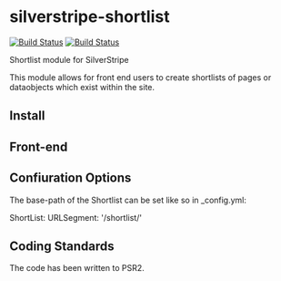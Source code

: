 # silverstripe-shortlist

[![Build Status](https://scrutinizer-ci.com/g/salted-herring/silverstripe-shortlist/badges/build.png?b=master)](https://scrutinizer-ci.com/g/salted-herring/silverstripe-shortlist/build-status/master) [![Build Status](https://travis-ci.org/salted-herring/silverstripe-shortlist.svg?branch=master)](https://travis-ci.org/salted-herring/silverstripe-shortlist)

Shortlist module for SilverStripe

This module allows for front end users to create shortlists of pages or dataobjects which exist within the site.

## Install

## Front-end

## Confiuration Options

The base-path of the Shortlist can be set like so in _config.yml:

 ShortList:
   URLSegment: '/shortlist/'

## Coding Standards

The code has been written to PSR2.
